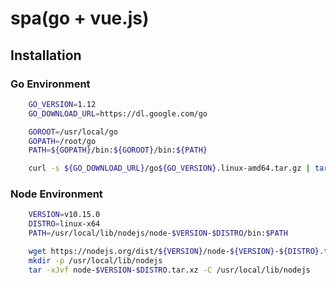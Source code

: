 # spa(go + vue.js)

## Installation
### Go Environment
```bash
    GO_VERSION=1.12
    GO_DOWNLOAD_URL=https://dl.google.com/go

    GOROOT=/usr/local/go
    GOPATH=/root/go
    PATH=${GOPATH}/bin:${GOROOT}/bin:${PATH}

    curl -s ${GO_DOWNLOAD_URL}/go${GO_VERSION}.linux-amd64.tar.gz | tar -v -C /usr/local/ -xz
```

### Node Environment
```bash
    VERSION=v10.15.0
    DISTRO=linux-x64
    PATH=/usr/local/lib/nodejs/node-$VERSION-$DISTRO/bin:$PATH

    wget https://nodejs.org/dist/${VERSION}/node-${VERSION}-${DISTRO}.tar.xz
    mkdir -p /usr/local/lib/nodejs
    tar -xJvf node-$VERSION-$DISTRO.tar.xz -C /usr/local/lib/nodejs
```